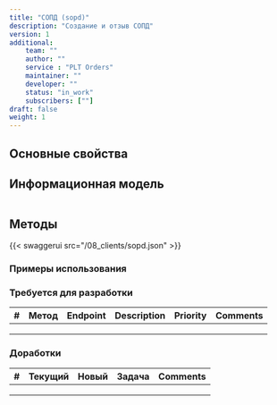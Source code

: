 ```yaml
---
title: "СОПД (sopd)"
description: "Создание и отзыв СОПД"
version: 1
additional:
    team: ""
    author: ""
    service : "PLT Orders"
    maintainer: ""
    developer: ""
    status: "in_work"
    subscribers: [""]
draft: false
weight: 1
---
```




## Основные свойства


## Информационная модель

```json

```

## Методы

{{< swaggerui src="/08_clients/sopd.json" >}}

### Примеры использования



### Требуется для разработки

| #   | Метод | Endpoint | Description | Priority | Comments |
| --- | ----- | -------- | ----------- | -------- | -------- |
|     |       |          |             |          |          |
|     |       |          |             |          |          |
|     |       |          |             |          |          |


### Доработки

| #   | Текущий | Новый | Задача | Comments |
| --- | ------- | ----- | ------ | -------- |
|     |         |       |        |          |
|     |         |       |        |          |
|     |         |       |        |          |
